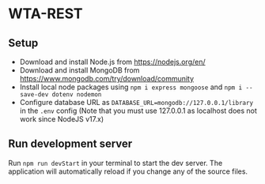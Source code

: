 # WTA-REST

## Setup

- Download and install Node.js from https://nodejs.org/en/
- Download and install MongoDB from https://www.mongodb.com/try/download/community
- Install local node packages using `npm i express mongoose` and `npm i --save-dev dotenv nodemon`
- Configure database URL as `DATABASE_URL=mongodb://127.0.0.1/library` in the `.env` config (Note that you must use 127.0.0.1 as localhost does not work since NodeJS v17.x)

## Run development server

Run `npm run devStart` in your terminal to start the dev server. The application will automatically reload if you change any of the source files.
